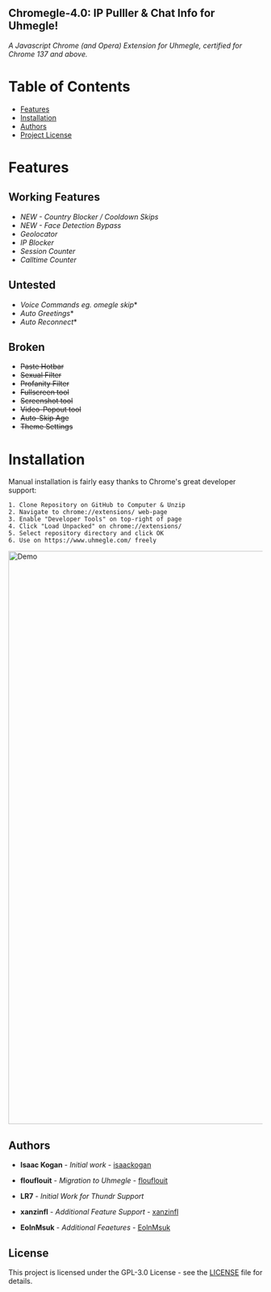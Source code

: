## Chromegle-4.0: IP Pulller & Chat Info for Uhmegle!
*A Javascript Chrome (and Opera) Extension for Uhmegle, certified for Chrome 137 and above.*

# Table of Contents
- [Features](#features)
- [Installation](#installation)
- [Authors](#authors)
- [Project License](#license)

# Features

## Working Features
- *NEW - Country Blocker / Cooldown Skips*
- *NEW - Face Detection Bypass*
- *Geolocator*
- *IP Blocker*
- *Session Counter*
- *Calltime Counter*

## Untested
- *Voice Commands eg. omegle skip**
- *Auto Greetings**
- *Auto Reconnect**

## Broken
- ~~Paste Hotbar~~
- ~~Sexual Filter~~
- ~~Profanity Filter~~
- ~~Fullscreen tool~~
- ~~Screenshot tool~~
- ~~Video-Popout tool~~
- ~~Auto-Skip Age~~
- ~~Theme Settings~~

# Installation

Manual installation is fairly easy thanks to Chrome's great developer support:
```
1. Clone Repository on GitHub to Computer & Unzip
2. Navigate to chrome://extensions/ web-page
3. Enable "Developer Tools" on top-right of page
4. Click "Load Unpacked" on chrome://extensions/
5. Select repository directory and click OK
6. Use on https://www.uhmegle.com/ freely
```

<img width="1050" height="1134" alt="Demo" src="https://github.com/user-attachments/assets/0ed177b8-5c72-43ce-b55a-030e02be9ab0" />


## Authors

* **Isaac Kogan** - *Initial work* - [isaackogan](https://github.com/isaackogan)

* **flouflouit** - *Migration to Uhmegle* - [flouflouit](https://github.com/flouflouit)

* **LR7** - *Initial Work for Thundr Support*

* **xanzinfl** - *Additional Feature Support* - [xanzinfl](https://github.com/xanzinfl)

* **EolnMsuk** - *Additional Feaetures* - [EolnMsuk](https://github.com/EolnMsuk)

## License

This project is licensed under the GPL-3.0 License - see the [LICENSE](LICENSE) file for details.

